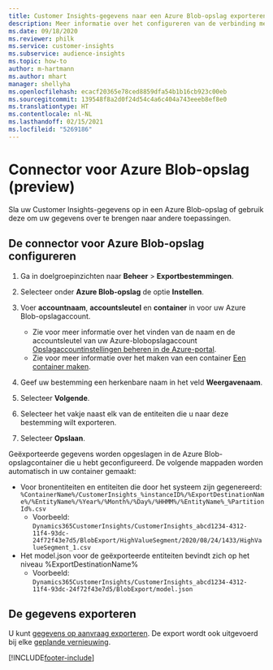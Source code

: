 ```yaml
---
title: Customer Insights-gegevens naar een Azure Blob-opslag exporteren
description: Meer informatie over het configureren van de verbinding met Azure Blob-opslag.
ms.date: 09/18/2020
ms.reviewer: philk
ms.service: customer-insights
ms.subservice: audience-insights
ms.topic: how-to
author: m-hartmann
ms.author: mhart
manager: shellyha
ms.openlocfilehash: ecacf20365e78ced8859dfa54b1b16cb923c00eb
ms.sourcegitcommit: 139548f8a2d0f24d54c4a6c404a743eeeb8ef8e0
ms.translationtype: HT
ms.contentlocale: nl-NL
ms.lasthandoff: 02/15/2021
ms.locfileid: "5269186"
---
```

# <a name="connector-for-azure-blob-storage-preview"></a>Connector voor Azure Blob-opslag (preview)

Sla uw Customer Insights-gegevens op in een Azure Blob-opslag of gebruik deze om uw gegevens over te brengen naar andere toepassingen.

## <a name="configure-the-connector-for-azure-blob-storage"></a>De connector voor Azure Blob-opslag configureren

1. Ga in doelgroepinzichten naar **Beheer** > **Exportbestemmingen**.

1. Selecteer onder **Azure Blob-opslag** de optie **Instellen**.

1. Voer **accountnaam**, **accountsleutel** en **container** in voor uw Azure Blob-opslagaccount.
    - Zie voor meer informatie over het vinden van de naam en de accountsleutel van uw Azure-blobopslagaccount [Opslagaccountinstellingen beheren in de Azure-portal](https://docs.microsoft.com/azure/storage/common/storage-account-manage).
    - Zie voor meer informatie over het maken van een container [Een container maken](https://docs.microsoft.com/azure/storage/blobs/storage-quickstart-blobs-portal#create-a-container).

1. Geef uw bestemming een herkenbare naam in het veld **Weergavenaam**.

1. Selecteer **Volgende**.

1. Selecteer het vakje naast elk van de entiteiten die u naar deze bestemming wilt exporteren.

1. Selecteer **Opslaan**.

Geëxporteerde gegevens worden opgeslagen in de Azure Blob-opslagcontainer die u hebt geconfigureerd. De volgende mappaden worden automatisch in uw container gemaakt:

- Voor bronentiteiten en entiteiten die door het systeem zijn gegenereerd: `%ContainerName%/CustomerInsights_%instanceID%/%ExportDestinationName%/%EntityName%/%Year%/%Month%/%Day%/%HHMM%/%EntityName%_%PartitionId%.csv`
  - Voorbeeld: `Dynamics365CustomerInsights/CustomerInsights_abcd1234-4312-11f4-93dc-24f72f43e7d5/BlobExport/HighValueSegment/2020/08/24/1433/HighValueSegment_1.csv`
- Het model.json voor de geëxporteerde entiteiten bevindt zich op het niveau %ExportDestinationName%
  - Voorbeeld: `Dynamics365CustomerInsights/CustomerInsights_abcd1234-4312-11f4-93dc-24f72f43e7d5/BlobExport/model.json`

## <a name="export-the-data"></a>De gegevens exporteren

U kunt [gegevens op aanvraag exporteren](export-destinations.md#export-data-on-demand). De export wordt ook uitgevoerd bij elke [geplande vernieuwing](system.md#schedule-tab).


[!INCLUDE[footer-include](../includes/footer-banner.md)]